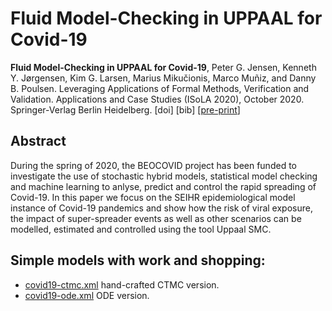 # Fluid Model-Checking in UPPAAL for Covid-19
**Fluid Model-Checking in UPPAAL for Covid-19**, Peter G. Jensen, Kenneth Y. Jørgensen, Kim G. Larsen, Marius Mikučionis, Marco Muñiz, and Danny B. Poulsen. Leveraging Applications of Formal Methods, Verification and Validation. Applications and Case Studies (ISoLA 2020), October 2020. Springer-Verlag Berlin Heidelberg. [doi] [bib] [[pre-print](main.pdf)]

## Abstract
During the spring of 2020, the BEOCOVID project has been funded to investigate the use of stochastic hybrid models, statistical model checking and machine learning to anlyse, predict and control the rapid spreading of Covid-19. In this paper we focus on the SEIHR epidemiological model instance of Covid-19 pandemics and show how the risk of viral exposure, the impact of super-spreader events as well as other scenarios can be modelled, estimated and controlled using the tool Uppaal SMC.

## Simple models with work and shopping:
 - [covid19-ctmc.xml](covid19-ctmc.xml)  hand-crafted CTMC version.
 - [covid19-ode.xml](covid19-ode.xml) ODE version.
 
